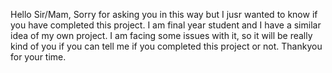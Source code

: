 Hello Sir/Mam, 
Sorry for asking you in this way but I jusr wanted to know if you have completed this project. I am final year student and I have a similar idea of my own project.
I am facing some issues with it, so it will be really kind of you if you can tell me if you completed this project or not. 
Thankyou for your time.
